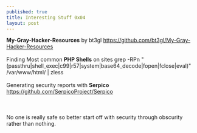```yaml
---
published: true
title: Interesting Stuff 0x04
layout: post
---
```

<strong>My-Gray-Hacker-Resources</strong> by bt3gl
<a target="_blank" href="https://github.com/bt3gl/My-Gray-Hacker-Resources">https://github.com/bt3gl/My-Gray-Hacker-Resources</a><br><br>
Finding Most common <strong>PHP Shells</strong> on sites
grep -RPn "(passthru|shell_exec|c99|r57|system|base64_decode|fopen|fclose|eval)" /var/www/html/ | zless<br><br>
Generating security reports with <strong>Serpico</strong>
<a target="_blank" href="https://github.com/SerpicoProject/Serpico">https://github.com/SerpicoProject/Serpico</a><br><br><br><br>
No one is really safe so better start off with security through obscurity rather than nothing.